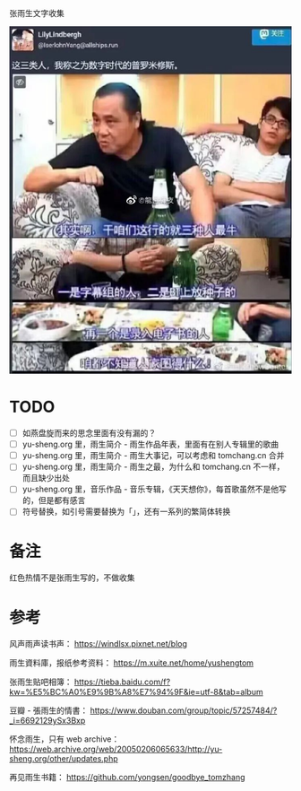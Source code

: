 张雨生文字收集

![数字时代的普罗米修斯](./image/README/%E6%95%B0%E5%AD%97%E6%97%B6%E4%BB%A3%E7%9A%84%E6%99%AE%E7%BD%97%E7%B1%B3%E4%BF%AE%E6%96%AF.jpg)

# TODO

-   [ ] 如燕盘旋而来的思念里面有没有漏的？
-   [ ] yu-sheng.org 里，雨生简介 - 雨生作品年表，里面有在别人专辑里的歌曲
-   [ ] yu-sheng.org 里，雨生简介 - 雨生大事记，可以考虑和 tomchang.cn 合并
-   [ ] yu-sheng.org 里，雨生简介 - 雨生之最，为什么和 tomchang.cn 不一样，而且缺少出处
-   [ ] yu-sheng.org 里，音乐作品 - 音乐专辑，《天天想你》，每首歌虽然不是他写的，但是都有感言
-   [ ] 符号替换，如引号需要替换为「」，还有一系列的繁简体转换

# 备注

红色热情不是张雨生写的，不做收集

# 参考

风声雨声读书声：
https://windlsx.pixnet.net/blog

雨生資料庫，报纸参考资料：
https://m.xuite.net/home/yushengtom

张雨生贴吧相簿：
https://tieba.baidu.com/f?kw=%E5%BC%A0%E9%9B%A8%E7%94%9F&ie=utf-8&tab=album

豆瓣 - 張雨生的情書：
https://www.douban.com/group/topic/57257484/?_i=6692129ySx3Bxp

怀念雨生，只有 web archive：
https://web.archive.org/web/20050206065633/http://yu-sheng.org/other/updates.php

再见雨生书籍：
https://github.com/yongsen/goodbye_tomzhang
